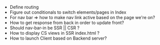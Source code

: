 + Define routing
+ Figure out conditionals to switch elements/pages in Index
+ For nav bar => how to make nav link active based on the page we're on?
+ How to get response from back in order to update front?
+ Should nav-bar-in be SSR || CSR ?
+ How to display CS views in SSR index.html ?
+ How to launch Client based on Backend server?